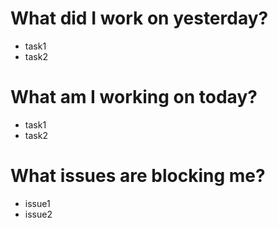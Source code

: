 # What did I work on yesterday?  
  - task1
  - task2
# What am I working on today?  
  - task1
  - task2
# What issues are blocking me?  
  - issue1
  - issue2
